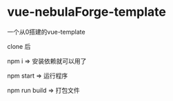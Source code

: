 # vue-nebulaForge-template
一个从0搭建的vue-template

clone 后

npm i  => 安装依赖就可以用了

npm start => 运行程序

npm run build => 打包文件
